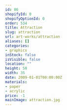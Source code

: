 ```yaml
---
id: 86
shopifyId: 0
shopifyOptionId: 0
order: 534
title: Attraction
slug: attraction
url: art-works/attraction
aliases: []
categories:
- graphics
inStock: false
isVisible: false
location: ""
height: 50
width: 35
date: 2009-01-01T00:00:00Z
materials:
- paper
- acrylic
price: -1
mainImage: attraction.jpg
---
```

